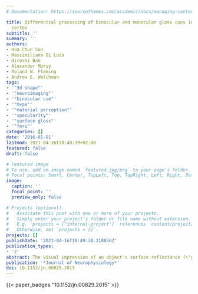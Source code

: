 ```yaml
---
# Documentation: https://sourcethemes.com/academic/docs/managing-content/

title: Differential processing of binocular and monocular gloss cues in human visual
  cortex
subtitle: ''
summary: ''
authors:
- Hua Chun Sun
- Massimiliano Di Luca
- Hiroshi Ban
- Alexander Muryy
- Roland W. Fleming
- Andrew E. Welchman
tags:
- '"3d shape"'
- '"neuroimaging"'
- '"binocular cue"'
- '"mvpa"'
- '"material perception"'
- '"specularity"'
- '"surface gloss"'
- '"fmri"'
categories: []
date: '2016-01-01'
lastmod: 2021-04-16T20:49:39+02:00
featured: false
draft: false

# Featured image
# To use, add an image named `featured.jpg/png` to your page's folder.
# Focal points: Smart, Center, TopLeft, Top, TopRight, Left, Right, BottomLeft, Bottom, BottomRight.
image:
  caption: ''
  focal_point: ''
  preview_only: false

# Projects (optional).
#   Associate this post with one or more of your projects.
#   Simply enter your project's folder or file name without extension.
#   E.g. `projects = ["internal-project"]` references `content/project/deep-learning/index.md`.
#   Otherwise, set `projects = []`.
projects: []
publishDate: '2021-04-16T18:49:38.218850Z'
publication_types:
- '2'
abstract: The visual impression of an object's surface reflectance (\"gloss\") relies on a range of visual cues, both monocular and binocular. Whereas previous imaging work has identified processing within ventral visual areas as important for monocular cues, little is known about cortical areas involved in processing binocular cues. Here, we used human functional MRI (fMRI) to test for brain areas selectively involved in the processing of binocular cues. We manipulated stereoscopic information to create four conditions that differed in their disparity structure and in the impression of surface gloss that they evoked. We performed multivoxel pattern analysis to find areas whose fMRI responses allow classes of stimuli to be distinguished based on their depth structure vs. material appearance. We show that higher dorsal areas play a role in processing binocular gloss information, in addition to known ventral areas involved in material processing, with ventral area lateral occipital responding to both object shape and surface material properties. Moreover, we tested for similarities between the representation of gloss from binocular cues and monocular cues. Specifically, we tested for transfer in the decoding performance of an algorithm trained on glossy vs. matte objects defined by either binocular or by monocular cues. We found transfer effects from monocular to binocular cues in dorsal visual area V3B/kinetic occipital (KO), suggesting a shared representation of the two cues in this area. These results indicate the involvement of mid- to high-level visual circuitry in the estimation of surface material properties, with V3B/KO potentially playing a role in integrating monocular and binocular cues.
publication: '*Journal of Neurophysiology*'
doi: 10.1152/jn.00829.2015
---
```

{{< paper_badges "10.1152/jn.00829.2015" >}}
